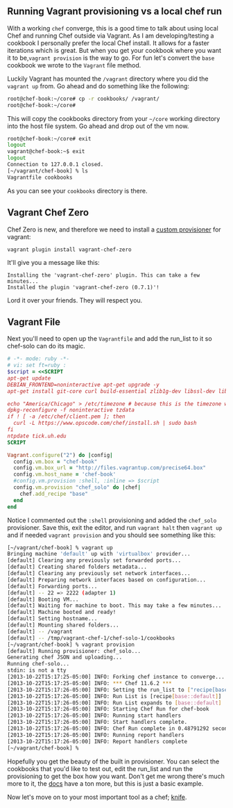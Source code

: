Running Vagrant provisioning vs a local chef run
------------------------------------------------

With a working `chef` converge, 
this is a good time to talk about using local Chef 
and running Chef outside via Vagrant. As I am developing/testing a cookbook I 
personally prefer the local Chef install. 
It allows for a faster iterations which is great. 
But when you get your cookbook where you want it to be,`vagrant provision` 
is the way to go. For fun let's convert the `base` cookbook we wrote to the
`Vagrant` file method.

Luckily Vagrant has mounted the `/vagrant` directory where you did the `vagrant up` from. Go ahead and do something like the following:
```bash
root@chef-book:~/core# cp -r cookbooks/ /vagrant/
root@chef-book:~/core#
```
This will copy the cookbooks directory from your `~/core` working directory into the host file system. Go ahead and drop out of the vm now.
```bash
root@chef-book:~/core# exit
logout
vagrant@chef-book:~$ exit
logout
Connection to 127.0.0.1 closed.
[~/vagrant/chef-book] % ls
Vagrantfile cookbooks
```
As you can see your `cookbooks` directory is there.  

## Vagrant Chef Zero

Chef Zero is new, and therefore we need to install a 
[custom provisioner][v-c-z] for vagrant:

```
vagrant plugin install vagrant-chef-zero
```

It'll give you a message like this:

```
Installing the 'vagrant-chef-zero' plugin. This can take a few minutes...
Installed the plugin 'vagrant-chef-zero (0.7.1)'!
```

Lord it over your friends.  They will respect you.

[v-c-z]: https://github.com/andrewgross/vagrant-chef-zero

## Vagrant File

Next you'll need to open up the `Vagrantfile` and add the run_list to it so chef-solo can do its magic.

```ruby
# -*- mode: ruby -*-
# vi: set ft=ruby :
$script = <<SCRIPT
apt-get update
DEBIAN_FRONTEND=noninteractive apt-get upgrade -y
apt-get install git-core curl build-essential zlib1g-dev libssl-dev libreadline6-dev libyaml-dev -y

echo "America/Chicago" > /etc/timezone # because this is the timezone where I live ;)
dpkg-reconfigure -f noninteractive tzdata
if ! [ -a /etc/chef/client.pem ]; then
  curl -L https://www.opscode.com/chef/install.sh | sudo bash
fi
ntpdate tick.uh.edu
SCRIPT

Vagrant.configure("2") do |config|
  config.vm.box = "chef-book"
  config.vm.box_url = "http://files.vagrantup.com/precise64.box"
  config.vm.host_name = 'chef-book'
  #config.vm.provision :shell, :inline => $script
  config.vm.provision "chef_solo" do |chef|
    chef.add_recipe "base"
  end
end


```
Notice I commented out the `:shell` provisioning and added the `chef_solo` provisioner. Save this, exit the editor, and run `vagrant halt` then `vagrant up` and if needed `vagrant provision` and you should see something like this:
```bash
[~/vagrant/chef-book] % vagrant up
Bringing machine 'default' up with 'virtualbox' provider...
[default] Clearing any previously set forwarded ports...
[default] Creating shared folders metadata...
[default] Clearing any previously set network interfaces...
[default] Preparing network interfaces based on configuration...
[default] Forwarding ports...
[default] -- 22 => 2222 (adapter 1)
[default] Booting VM...
[default] Waiting for machine to boot. This may take a few minutes...
[default] Machine booted and ready!
[default] Setting hostname...
[default] Mounting shared folders...
[default] -- /vagrant
[default] -- /tmp/vagrant-chef-1/chef-solo-1/cookbooks
[~/vagrant/chef-book] % vagrant provision
[default] Running provisioner: chef_solo...
Generating chef JSON and uploading...
Running chef-solo...
stdin: is not a tty
[2013-10-22T15:17:25-05:00] INFO: Forking chef instance to converge...
[2013-10-22T15:17:25-05:00] INFO: *** Chef 11.6.2 ***
[2013-10-22T15:17:26-05:00] INFO: Setting the run_list to ["recipe[base::default]"] from JSON
[2013-10-22T15:17:26-05:00] INFO: Run List is [recipe[base::default]]
[2013-10-22T15:17:26-05:00] INFO: Run List expands to [base::default]
[2013-10-22T15:17:26-05:00] INFO: Starting Chef Run for chef-book
[2013-10-22T15:17:26-05:00] INFO: Running start handlers
[2013-10-22T15:17:26-05:00] INFO: Start handlers complete.
[2013-10-22T15:17:26-05:00] INFO: Chef Run complete in 0.48791292 seconds
[2013-10-22T15:17:26-05:00] INFO: Running report handlers
[2013-10-22T15:17:26-05:00] INFO: Report handlers complete
[~/vagrant/chef-book] %
```
Hopefully you get the beauty of the built in provisioner. You can select the cookbooks that you'd like to test out, edit the run_list and run the provisioning to get the box how you want. Don't get me wrong there's much more to it, the [docs](http://docs.vagrantup.com/v2/provisioning/chef_solo.html) have a ton more, but this is just a basic example.

Now let's move on to your most important tool as a chef; [knife](../part3/08-knife.md).
